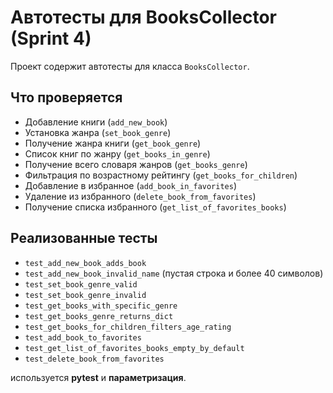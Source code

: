 # Автотесты для BooksCollector (Sprint 4)

Проект содержит автотесты для класса `BooksCollector`.

## Что проверяется

- Добавление книги (`add_new_book`)
- Установка жанра (`set_book_genre`)
- Получение жанра книги (`get_book_genre`)
- Список книг по жанру (`get_books_in_genre`)
- Получение всего словаря жанров (`get_books_genre`)
- Фильтрация по возрастному рейтингу (`get_books_for_children`)
- Добавление в избранное (`add_book_in_favorites`)
- Удаление из избранного (`delete_book_from_favorites`)
- Получение списка избранного (`get_list_of_favorites_books`)

## Реализованные тесты

- `test_add_new_book_adds_book`  
- `test_add_new_book_invalid_name` (пустая строка и более 40 символов)  
- `test_set_book_genre_valid`  
- `test_set_book_genre_invalid`  
- `test_get_books_with_specific_genre`  
- `test_get_books_genre_returns_dict`  
- `test_get_books_for_children_filters_age_rating`  
- `test_add_book_to_favorites`  
- `test_get_list_of_favorites_books_empty_by_default`  
- `test_delete_book_from_favorites`  

используется **pytest** и **параметризация**.
